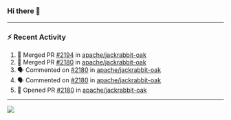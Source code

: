 ### Hi there 👋

---

### :zap: Recent Activity

<!--START_SECTION:activity-->
1. 🎉 Merged PR [#2194](https://github.com/apache/jackrabbit-oak/pull/2194) in [apache/jackrabbit-oak](https://github.com/apache/jackrabbit-oak)
2. 🎉 Merged PR [#2180](https://github.com/apache/jackrabbit-oak/pull/2180) in [apache/jackrabbit-oak](https://github.com/apache/jackrabbit-oak)
3. 🗣 Commented on [#2180](https://github.com/apache/jackrabbit-oak/pull/2180#issuecomment-2724779520) in [apache/jackrabbit-oak](https://github.com/apache/jackrabbit-oak)
4. 🗣 Commented on [#2180](https://github.com/apache/jackrabbit-oak/pull/2180#issuecomment-2723928546) in [apache/jackrabbit-oak](https://github.com/apache/jackrabbit-oak)
5. 💪 Opened PR [#2180](https://github.com/apache/jackrabbit-oak/pull/2180) in [apache/jackrabbit-oak](https://github.com/apache/jackrabbit-oak)
<!--END_SECTION:activity-->

---

<!--
**fabriziofortino/fabriziofortino** is a ✨ _special_ ✨ repository because its `README.md` (this file) appears on your GitHub profile.

Here are some ideas to get you started:

- 🔭 I’m currently working on ...
- 🌱 I’m currently learning ...
- 👯 I’m looking to collaborate on ...
- 🤔 I’m looking for help with ...
- 💬 Ask me about ...
- 📫 How to reach me: ...
- 😄 Pronouns: ...
- ⚡ Fun fact: ...
-->
![](https://komarev.com/ghpvc/?username=fabriziofortino)
